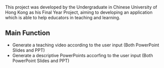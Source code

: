 This project was developed by the Undergraduate in Chinese University of Hong Kong as his Final Year Project, aiming to developing an application which is able to help educators in teaching and learning. 
## Main Function
- Generate a teaching video according to the user input (Both PowerPoint Slides and PPT)
- Generate a descriptive PowerPoints accorfing to the user input (Both PowerPoint Slides and PPT)
